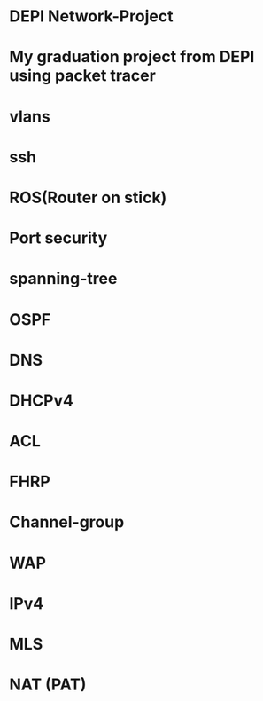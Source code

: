 # DEPI Network-Project
# My graduation project from DEPI using packet tracer 
# vlans
# ssh
# ROS(Router on stick)
# Port security
# spanning-tree
# OSPF
# DNS
# DHCPv4
# ACL
# FHRP
# Channel-group
# WAP
# IPv4
# MLS
# NAT (PAT)
